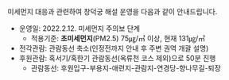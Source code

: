 미세먼지 대응과 관련하여 창덕궁 해설 운영을 다음과 같이 안내드립니다.
- 운영일: 2022.2.12. 미세먼지 주의보 단계
  * 적용기준: **초미세먼지**(PM2.5) 75㎍/㎥ 이상, 현재 131㎍/㎥
- 전각관람: 관람동선 축소(인정전까지 안내 후 주변 권역 개괄 설명)
- 후원관람: 혹서기/혹한기 관람동선(옥류천 코스 제외)으로 50분 진행
  * 관람동선: 후원입구-부용지-애련지-관람지-연경당-향나무길-퇴장
